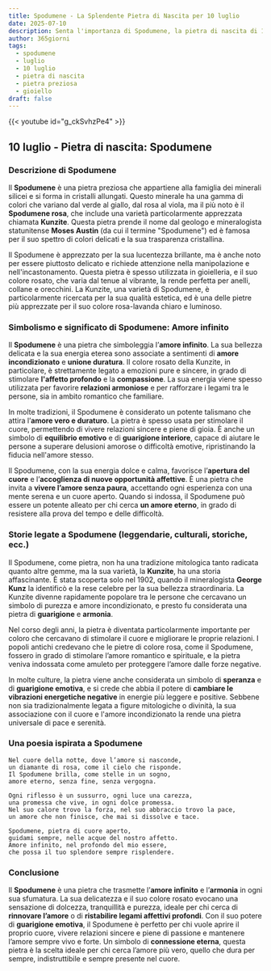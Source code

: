 ```yaml
---
title: Spodumene - La Splendente Pietra di Nascita per 10 luglio
date: 2025-07-10
description: Senta l'importanza di Spodumene, la pietra di nascita di 10 luglio che simboleggia Amore infinito. Lasci che la sua bellezza e il suo significato illuminino la sua giornata.
author: 365giorni
tags:
  - spodumene
  - luglio
  - 10 luglio
  - pietra di nascita
  - pietra preziosa
  - gioiello
draft: false
---
```


{{< youtube id="g_ckSvhzPe4" >}}

## 10 luglio - Pietra di nascita: Spodumene

### Descrizione di Spodumene

Il **Spodumene** è una pietra preziosa che appartiene alla famiglia dei minerali silicei e si forma in cristalli allungati. Questo minerale ha una gamma di colori che variano dal verde al giallo, dal rosa al viola, ma il più noto è il **Spodumene rosa**, che include una varietà particolarmente apprezzata chiamata **Kunzite**. Questa pietra prende il nome dal geologo e mineralogista statunitense **Moses Austin** (da cui il termine "Spodumene") ed è famosa per il suo spettro di colori delicati e la sua trasparenza cristallina.

Il Spodumene è apprezzato per la sua lucentezza brillante, ma è anche noto per essere piuttosto delicato e richiede attenzione nella manipolazione e nell'incastonamento. Questa pietra è spesso utilizzata in gioielleria, e il suo colore rosato, che varia dal tenue al vibrante, la rende perfetta per anelli, collane e orecchini. La Kunzite, una varietà di Spodumene, è particolarmente ricercata per la sua qualità estetica, ed è una delle pietre più apprezzate per il suo colore rosa-lavanda chiaro e luminoso.

### Simbolismo e significato di Spodumene: Amore infinito

Il **Spodumene** è una pietra che simboleggia l’**amore infinito**. La sua bellezza delicata e la sua energia eterea sono associate a sentimenti di **amore incondizionato** e **unione duratura**. Il colore rosato della Kunzite, in particolare, è strettamente legato a emozioni pure e sincere, in grado di stimolare **l'affetto profondo** e la **compassione**. La sua energia viene spesso utilizzata per favorire **relazioni armoniose** e per rafforzare i legami tra le persone, sia in ambito romantico che familiare.

In molte tradizioni, il Spodumene è considerato un potente talismano che attira l’**amore vero e duraturo**. La pietra è spesso usata per stimolare il cuore, permettendo di vivere relazioni sincere e piene di gioia. È anche un simbolo di **equilibrio emotivo** e di **guarigione interiore**, capace di aiutare le persone a superare delusioni amorose o difficoltà emotive, ripristinando la fiducia nell'amore stesso.

Il Spodumene, con la sua energia dolce e calma, favorisce l’**apertura del cuore** e l’**accoglienza di nuove opportunità affettive**. È una pietra che invita a **vivere l’amore senza paura**, accettando ogni esperienza con una mente serena e un cuore aperto. Quando si indossa, il Spodumene può essere un potente alleato per chi cerca **un amore eterno**, in grado di resistere alla prova del tempo e delle difficoltà.

### Storie legate a Spodumene (leggendarie, culturali, storiche, ecc.)

Il Spodumene, come pietra, non ha una tradizione mitologica tanto radicata quanto altre gemme, ma la sua varietà, la **Kunzite**, ha una storia affascinante. È stata scoperta solo nel 1902, quando il mineralogista **George Kunz** la identificò e la rese celebre per la sua bellezza straordinaria. La Kunzite divenne rapidamente popolare tra le persone che cercavano un simbolo di purezza e amore incondizionato, e presto fu considerata una pietra di **guarigione** e **armonia**.

Nel corso degli anni, la pietra è diventata particolarmente importante per coloro che cercavano di stimolare il cuore e migliorare le proprie relazioni. I popoli antichi credevano che le pietre di colore rosa, come il Spodumene, fossero in grado di stimolare l’amore romantico e spirituale, e la pietra veniva indossata come amuleto per proteggere l’amore dalle forze negative.

In molte culture, la pietra viene anche considerata un simbolo di **speranza** e di **guarigione emotiva**, e si crede che abbia il potere di **cambiare le vibrazioni energetiche negative** in energie più leggere e positive. Sebbene non sia tradizionalmente legata a figure mitologiche o divinità, la sua associazione con il cuore e l'amore incondizionato la rende una pietra universale di pace e serenità.

### Una poesia ispirata a Spodumene

```
Nel cuore della notte, dove l’amore si nasconde,
un diamante di rosa, come il cielo che risponde.
Il Spodumene brilla, come stelle in un sogno,
amore eterno, senza fine, senza vergogna.

Ogni riflesso è un sussurro, ogni luce una carezza,
una promessa che vive, in ogni dolce promessa.
Nel suo calore trovo la forza, nel suo abbraccio trovo la pace,
un amore che non finisce, che mai si dissolve e tace.

Spodumene, pietra di cuore aperto,
guidami sempre, nelle acque del nostro affetto.
Amore infinito, nel profondo del mio essere,
che possa il tuo splendore sempre risplendere.
```

### Conclusione

Il **Spodumene** è una pietra che trasmette l’**amore infinito** e l’**armonia** in ogni sua sfumatura. La sua delicatezza e il suo colore rosato evocano una sensazione di dolcezza, tranquillità e purezza, ideale per chi cerca di **rinnovare l’amore** o di **ristabilire legami affettivi profondi**. Con il suo potere di **guarigione emotiva**, il Spodumene è perfetto per chi vuole aprire il proprio cuore, vivere relazioni sincere e piene di passione e mantenere l’amore sempre vivo e forte. Un simbolo di **connessione eterna**, questa pietra è la scelta ideale per chi cerca l’amore più vero, quello che dura per sempre, indistruttibile e sempre presente nel cuore.